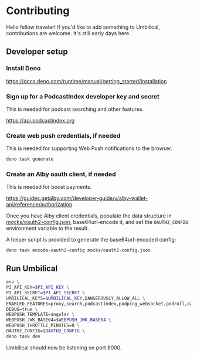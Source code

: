 # Contributing

Hello fellow traveler! If you'd like to add something to Umbilical, contributions
are welcome. It's still early days here.

## Developer setup

### Install Deno

https://docs.deno.com/runtime/manual/getting_started/installation

### Sign up for a PodcastIndex developer key and secret

This is needed for podcast searching and other features.

https://api.podcastindex.org

### Create web push credentials, if needed

This is needed for supporting Web Push notifications to the browser.

```bash
deno task generate
```

### Create an Alby oauth client, if needed

This is needed for boost payments.

https://guides.getalby.com/developer-guide/v/alby-wallet-api/reference/authorization

Once you have Alby client credentials, populate the data structure in
[mocks/oauth2-config.json](mocks/oauth2-config.json), base64url-encode it, and
set the `OAUTH2_CONFIG` environment variable to the result.

A helper script is provided to generate the base64url-encoded config:

`deno task encode-oauth2-config mocks/oauth2-config.json`

## Run Umbilical

```bash
env \
PI_API_KEY=$PI_API_KEY \
PI_API_SECRET=$PI_API_SECRET \
UMBILICAL_KEYS=$UMBILICAL_KEY,DANGEROUSLY_ALLOW_ALL \
ENABLED_FEATURES=proxy,search,podcastindex,podping_websocket,podroll,oauth2,remoteItem,podping_webpush \
DEBUG=true \
WEBPUSH_TEMPLATE=angular \
WEBPUSH_JWK_BASE64=$WEBPUSH_JWK_BASE64 \
WEBPUSH_THROTTLE_MINUTES=0 \
OAUTH2_CONFIG=$OAUTH2_CONFIG \
deno task dev
```

Umbilical should now be listening on port 8000.
